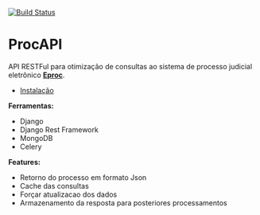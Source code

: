 [![Build Status](https://travis-ci.org/tiagoamx/ProcAPI.svg?branch=master)](https://travis-ci.org/tiagoamx/ProcAPI)

# ProcAPI

API RESTFul para otimização de consultas ao sistema de processo judicial eletrônico **[Eproc](http://eproc.tjto.jus.br/)**.

* [Instalação](/docs/README.md)

**Ferramentas:**

* Django
* Django Rest Framework
* MongoDB
* Celery

**Features:**

* Retorno do processo em formato Json
* Cache das consultas
* Forçar atualizacao dos dados
* Armazenamento da resposta para posteriores processamentos




